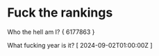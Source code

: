 # Fuck the rankings

Who the hell am I?
{ 6177863 }

What fucking year is it?
[ 2024-09-02T01:00:00Z ]
